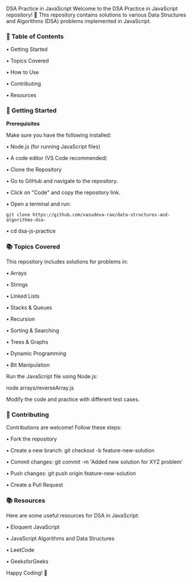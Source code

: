 DSA Practice in JavaScript
Welcome to the DSA Practice in JavaScript repository! 🚀 This repository contains solutions to various Data Structures and Algorithms (DSA) problems implemented in JavaScript.


### 📌 Table of Contents
  • Getting Started
  
  • Topics Covered
  
  • How to Use
  
  • Contributing
  
  • Resources


### 🚀 Getting Started

  <strong>Prerequisites</strong>
  
  Make sure you have the following installed:
  
  • Node.js (for running JavaScript files)
  
  • A code editor (VS Code recommended)
  
  • Clone the Repository
  
  • Go to GitHub and navigate to the repository.
  
  • Click on "Code" and copy the repository link.
  
  • Open a terminal and run:
  
  ```
  git clone https://github.com/vasudeva-rao/data-structures-and-algorithms-dsa-
  ```
  
  • cd dsa-js-practice


### 📚 Topics Covered
  This repository includes solutions for problems in:
  
  • Arrays
  
  • Strings
  
  • Linked Lists
  
  • Stacks & Queues
  
  • Recursion
  
  • Sorting & Searching
  
  • Trees & Graphs
  
  • Dynamic Programming
  
  • Bit Manipulation
  
  
  Run the JavaScript file using Node.js:
  
  node arrays/reverseArray.js
  
  Modify the code and practice with different test cases.


### 🤝 Contributing
  Contributions are welcome! Follow these steps:
  
  • Fork the repository
  
  • Create a new branch: git checkout -b feature-new-solution
  
  • Commit changes: git commit -m 'Added new solution for XYZ problem'
  
  • Push changes: git push origin feature-new-solution
  
  • Create a Pull Request


### 📚 Resources
  Here are some useful resources for DSA in JavaScript:
  
  • Eloquent JavaScript
  
  • JavaScript Algorithms and Data Structures
  
  • LeetCode
  
  • GeeksforGeeks


Happy Coding! 🚀

